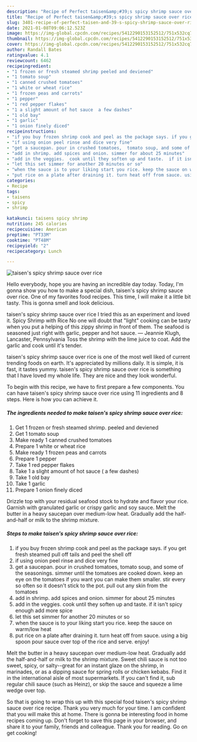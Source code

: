 ```yaml
---
description: "Recipe of Perfect taisen&amp;#39;s spicy shrimp sauce over rice"
title: "Recipe of Perfect taisen&amp;#39;s spicy shrimp sauce over rice"
slug: 3401-recipe-of-perfect-taisen-and-39-s-spicy-shrimp-sauce-over-rice
date: 2021-01-08T09:06:12.523Z
image: https://img-global.cpcdn.com/recipes/5412290153152512/751x532cq70/taisens-spicy-shrimp-sauce-over-rice-recipe-main-photo.jpg
thumbnail: https://img-global.cpcdn.com/recipes/5412290153152512/751x532cq70/taisens-spicy-shrimp-sauce-over-rice-recipe-main-photo.jpg
cover: https://img-global.cpcdn.com/recipes/5412290153152512/751x532cq70/taisens-spicy-shrimp-sauce-over-rice-recipe-main-photo.jpg
author: Randall Bates
ratingvalue: 4.1
reviewcount: 6462
recipeingredient:
- "1 frozen or fresh steamed shrimp peeled and deviened"
- "1 tomato soup"
- "1 canned crushed tomatoes"
- "1 white or wheat rice"
- "1 frozen peas and carrots"
- "1 pepper"
- "1 red pepper flakes"
- "1 a slight amount of hot sauce  a few dashes"
- "1 old bay"
- "1 garlic"
- "1 onion finely diced"
recipeinstructions:
- "if you buy frozen shrimp cook and peel as the package says. if you get fresh steamed pull off tails and peel the shell off"
- "if using onion peel rinse and dice very fine"
- "get a saucepan. pour in crushed tomatoes,  tomato soup, and some of the seasonings. simmer until the tomatoes are cooked down. keep an eye on the tomatoes if you want you can make them smaller. stir every so often so it doesn&#39;t stick to the pot. pull out any  skin from the tomatoes"
- "add in shrimp. add spices and onion. simmer for about 25 minutes"
- "add in the veggies.  cook until they soften up and taste.  if it isn&#39;t spicy enough add more spice"
- "let this set simmer for another 20 minutes or so"
- "when the sauce is to your liking start you rice. keep the sauce on warm/low heat"
- "put rice on a plate after draining it. turn heat off from sauce. using a big spoon pour sauce over top of the rice and serve. enjoy!"
categories:
- Recipe
tags:
- taisens
- spicy
- shrimp

katakunci: taisens spicy shrimp 
nutrition: 245 calories
recipecuisine: American
preptime: "PT33M"
cooktime: "PT48M"
recipeyield: "2"
recipecategory: Lunch

---
```



![taisen&#39;s spicy shrimp sauce over rice](https://img-global.cpcdn.com/recipes/5412290153152512/751x532cq70/taisens-spicy-shrimp-sauce-over-rice-recipe-main-photo.jpg)

Hello everybody, hope you are having an incredible day today. Today, I'm gonna show you how to make a special dish, taisen&#39;s spicy shrimp sauce over rice. One of my favorites food recipes. This time, I will make it a little bit tasty. This is gonna smell and look delicious.

taisen&#39;s spicy shrimp sauce over rice I tried this as an experiment and loved it. Spicy Shrimp with Rice No one will doubt that &#34;light&#34; cooking can be tasty when you put a helping of this zippy shrimp in front of them. The seafood is seasoned just right with garlic, pepper and hot sauce. — Jeannie Klugh, Lancaster, Pennsylvania Toss the shrimp with the lime juice to coat. Add the garlic and cook until it&#39;s tender.

taisen&#39;s spicy shrimp sauce over rice is one of the most well liked of current trending foods on earth. It's appreciated by millions daily. It is simple, it is fast, it tastes yummy. taisen&#39;s spicy shrimp sauce over rice is something that I have loved my whole life. They are nice and they look wonderful.


To begin with this recipe, we have to first prepare a few components. You can have taisen&#39;s spicy shrimp sauce over rice using 11 ingredients and 8 steps. Here is how you can achieve it.

<!--inarticleads1-->

##### The ingredients needed to make taisen&#39;s spicy shrimp sauce over rice:

1. Get 1 frozen or fresh steamed shrimp. peeled and deviened
1. Get 1 tomato soup
1. Make ready 1 canned crushed tomatoes
1. Prepare 1 white or wheat rice
1. Make ready 1 frozen peas and carrots
1. Prepare 1 pepper
1. Take 1 red pepper flakes
1. Take 1 a slight amount of hot sauce ( a few dashes)
1. Take 1 old bay
1. Take 1 garlic
1. Prepare 1 onion finely diced


Drizzle top with your residual seafood stock to hydrate and flavor your rice. Garnish with granulated garlic or crispy garlic and soy sauce. Melt the butter in a heavy saucepan over medium-low heat. Gradually add the half-and-half or milk to the shrimp mixture. 

<!--inarticleads2-->

##### Steps to make taisen&#39;s spicy shrimp sauce over rice:

1. if you buy frozen shrimp cook and peel as the package says. if you get fresh steamed pull off tails and peel the shell off
1. if using onion peel rinse and dice very fine
1. get a saucepan. pour in crushed tomatoes,  tomato soup, and some of the seasonings. simmer until the tomatoes are cooked down. keep an eye on the tomatoes if you want you can make them smaller. stir every so often so it doesn&#39;t stick to the pot. pull out any  skin from the tomatoes
1. add in shrimp. add spices and onion. simmer for about 25 minutes
1. add in the veggies.  cook until they soften up and taste.  if it isn&#39;t spicy enough add more spice
1. let this set simmer for another 20 minutes or so
1. when the sauce is to your liking start you rice. keep the sauce on warm/low heat
1. put rice on a plate after draining it. turn heat off from sauce. using a big spoon pour sauce over top of the rice and serve. enjoy!


Melt the butter in a heavy saucepan over medium-low heat. Gradually add the half-and-half or milk to the shrimp mixture. Sweet chili sauce is not too sweet, spicy, or salty--great for an instant glaze on the shrimp, in marinades, or as a dipping sauce for spring rolls or chicken kebabs. Find it in the international aisle of most supermarkets. If you can&#39;t find it, sub regular chili sauce (such as Heinz), or skip the sauce and squeeze a lime wedge over top. 

So that is going to wrap this up with this special food taisen&#39;s spicy shrimp sauce over rice recipe. Thank you very much for your time. I am confident that you will make this at home. There is gonna be interesting food in home recipes coming up. Don't forget to save this page in your browser, and share it to your family, friends and colleague. Thank you for reading. Go on get cooking!
